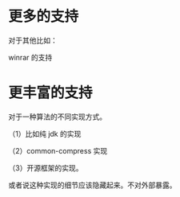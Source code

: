 # 更多的支持

对于其他比如：

winrar 的支持

# 更丰富的支持

对于一种算法的不同实现方式。

（1）比如纯 jdk 的实现

（2）common-compress 实现

（3）开源框架的实现。
    
或者说这种实现的细节应该隐藏起来。不对外部暴露。